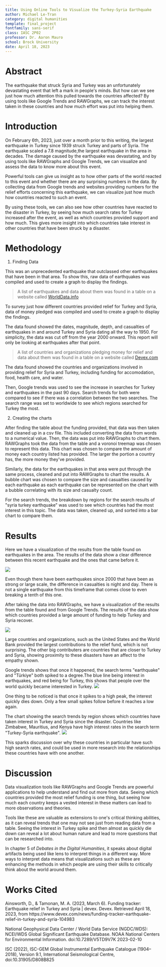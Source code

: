 ```yaml
---
title: Using Online Tools to Visualize the Turkey-Syria Earthquake
author: Michael Le-Tran
category: digital humanities
template: final_project
fontfamily: sans-serif
class: IASC 2P02
professor: Dr. Aaron Mauro
school: Brock University
date: April 18, 2023
---
```


# Abstract

The earthquake that struck Syria and Turkey was an unfortunately devastating event that left a mark in people's minds. But how can we see just how much attention this pulled towards the countries affected? By using tools like Google Trends and RAWGraphs, we can track the interest taken in these countries and how much effort was put into helping them.

# Introduction

<p>On February 6th, 2023, just over a month prior to this writing, the largest earthquake in Turkey since 1939 struck Turkey and parts of Syria. The earthquake scaled a 7.8 magnitude,the largest earthquake in the area in decades. The damage caused by the earthquake was devastating, and by using tools like RAWGraphs and Google Trends, we can visualize and assess the data to know more about this event.</p>
<p>Powerful tools can give us insight as to how other parts of the world reacted to this event and whether there are any surprising numbers in the data. By collecting data from Google trends and websites providing numbers for the relief efforts concerning this earthquake, we can visualize just how much how countries reacted to such an event.</p>
<p>By using these tools, we can also see how other countries have reacted to the disaster in Turkey, by seeing how much search rates for Turkey increased after the event, as well as which countries provided support and how much. This gives more insight into which countries take interest in other countries that have been struck by a disaster.

# Methodology

1. Finding Data

<p>This was an unprecedented earthquake that outclassed other earthquakes that have been in that area. To show this, raw data of earthquakes was compiled and used to create a graph to display the findings.</p>

> A list of earthquakes and data about them was found in a table on a website called [WorldData.info](https://www.worlddata.info/asia/turkey/earthquakes.php)

<p>To survey just how different countries provided relief for Turkey and Syria, data of money pledged was compiled and used to create a graph to display the findings.</p>

<p>The data found showed the dates, magnitude, depth, and casualties of earthquakes in and around Turkey and Syria dating all the way to 1950. For simplicity, the data was cut off from the year 2000 onward. This report will only be looking at earthquakes after that point.</p>

> A list of countries and organizations pledging money for relief and data about them was found in a table on a website called [Devex.com](https://www.devex.com/news/funding-tracker-earthquake-relief-in-turkey-and-syria-104983)

<p>The data found showed the countries and organizations involved in providing relief for Syria and Turkey, including funding for accomodation, food, health care, and water.</p>

<p>Then, Google trends was used to see the increase in searches for Turkey and earthquakes in the past 90 days. Search trends for both were compared to see if there was a correlation between the two searches. The search range was set to worldwide to see which regions searched for Turkey the most.</p>

2. Creating the charts

<p>After finding the table about the funding provided, that data was then taken and cleaned up in a csv file. This included converting the data from words to a numerical value. Then, the data was put into RAWGraphs to chart them. RAWGraphs took the data from the table and a voronoi treemap was chosen to represent this data. This chart was chosen to compare the amount of money each country listed has provided. The larger the portion a country has, the more money they've provided.</p>

<p>Similarly, the data for the earthquakes in that area were put through the same process, cleaned and put into RAWGraphs to chart the results. A bubble chart was chosen to compare the size and casualties caused by each earthquake as each earthquake can be represented on the chart with a bubble correlating with its size and casualty count.</p>

<p>For the search trends, the breakdown by regions for the search results of "syria turkey earthquake" was used to see which countries had the most interest in this topic. The data was taken, cleaned up, and sorted into a bar chart to compare them.

# Results

<p>Here we have a visualization of the results from the table found on earthquakes in the area. The results of the data show a clear difference between this recent earthquake and the ones that came before it.</p>
<img src="EarthquakeData.svg">
<p>Even though there have been earthquakes since 2000 that have been as strong or large scale, the difference in casualties is night and day. There is not a single earthquake from this timeframe that comes close to even breaking a tenth of this one.</p>

<p>After taking the data into RAWGraphs, we have a visualization of the results from the table found and from Google Trends. The results of the data show which countries provided a large amount of funding to help Turkey and Syria recover.</p>
<img src="funding.svg">
<p>Large countries and organizations, such as the United States and the World Bank provided the largest contributions to the relief fund, which is not surprising. The other big contributers are countries that are closer to Turkey and Syria, showing proximity to these disasters have an affect to the empathy shown.</p>

<p>Google trends shows that once it happened, the search terms "earthquake" and "Türkiye" both spiked to a degree.The blue line being interest in earthquakes, and red being for Turkey, this shows that people over the world quickly became interested in Turkey.
<img src="TurkeySearchResults.PNG">

<p>One thing to be noticed is that once it spikes to a high peak, the interest quickly dies down. Only a few small spikes follow before it reaches a low again.

<p>The chart showing the search trends by region shows which countries have taken interest in Turkey and Syria since the disaster. Countries like Zimbabwe, Mauritius, and Kenya have high interest rates in the search term "Turkey-Syria earthquake".
<img src="country.svg">

<p>This sparks discussion over why these countries in particular have such high search rates, and could be used in more research into the relationships these countries have with one another.

# Discussion

<p>Data visualization tools like RAWGraphs and Google Trends are powerful applications to help understand and find out more from data. Seeing which countries provided the most relief funding is one thing, but seeing how much each country keeps a vested interest in these matters can lead to more observations and theories.</p>

<p>Tools like these are valuable as extensions to one's critical thinking abilities, as it can reveal trends that one may not see just from reading data from a table. Seeing the interest in Turkey spike and then almost as quickly die down can reveal a lot about human nature and lead to more questions that can be researched into.</p>

In chapter 5 of *Debates in the Digital Humanities*, it speaks about digital artifacts being used like lens to interpret things in a different way. More ways to interpret data means that visualizations such as these are enhancing the methods in which people are using their skills to critically think about the world around them.

# Works Cited

<p>Ainsworth, D., & Tamonan, M. A. (2023, March 6). Funding tracker: Earthquake relief in Turkey and Syria | devex. Devex. Retrieved April 18, 2023, from https://www.devex.com/news/funding-tracker-earthquake-relief-in-turkey-and-syria-104983 </p>
<p>National Geophysical Data Center / World Data Service (NGDC/WDS): NCEI/WDS Global Significant Earthquake Database. NOAA National Centers for Environmental Information. doi:10.7289/V5TD9V7K 2023-02-10</p>
<p>ISC (2022), ISC-GEM Global Instrumental Earthquake Catalogue (1904–2018), Version 9.1, International Seismological Centre, doi:10.31905/D808B825</p>